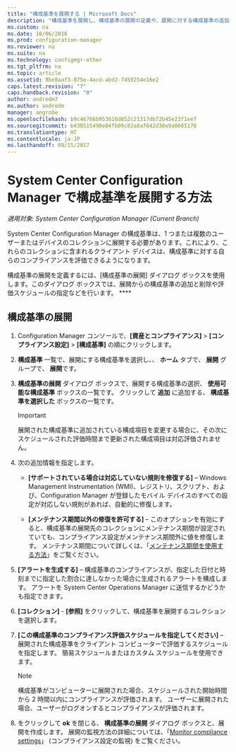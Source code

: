```yaml
---
title: "構成基準を展開する | Microsoft Docs"
description: "構成基準を展開し、構成基準の展開の定義や、展開に対する構成基準の追加や削除を行います。"
ms.custom: na
ms.date: 10/06/2016
ms.prod: configuration-manager
ms.reviewer: na
ms.suite: na
ms.technology: configmgr-other
ms.tgt_pltfrm: na
ms.topic: article
ms.assetid: 9be8aaf3-075e-4acd-abd2-7459254e16e2
caps.latest.revision: "7"
caps.handback.revision: "0"
author: andredm7
ms.author: andredm
manager: angrobe
ms.openlocfilehash: b9c46766b953016d852c21317db72b45e23f1ee7
ms.sourcegitcommit: b438515490e04fb09c82a8af642d38e9a0605178
ms.translationtype: HT
ms.contentlocale: ja-JP
ms.lasthandoff: 09/15/2017
---
```

# <a name="how-to-deploy-configuration-baselines-in-system-center-configuration-manager"></a>System Center Configuration Manager で構成基準を展開する方法

*適用対象: System Center Configuration Manager (Current Branch)*

System Center Configuration Manager の構成基準は、1 つまたは複数のユーザーまたはデバイスのコレクションに展開する必要があります。これにより、これらのコレクションに含まれるクライアント デバイスは、構成基準に対する自らのコンプライアンスを評価できるようになります。  

構成基準の展開を定義するには、[構成基準の展開] ダイアログ ボックスを使用します。このダイアログ ボックスでは、展開からの構成基準の追加と削除や評価スケジュールの指定などを行います。 ****  

## <a name="deploy-a-configuration-baseline"></a>構成基準の展開  

1.  Configuration Manager コンソールで、**[資産とコンプライアンス]** > **[コンプライアンス設定]** > **[構成基準]** の順にクリックします。  

3.  **構成基準** 一覧で、展開にする構成基準を選択し、、 **ホーム**  タブで、 **展開** グループで、 **展開**です。  

4.  **構成基準の展開**  ダイアログ ボックスで、展開する構成基準の選択、 **使用可能な構成基準**  ボックスの一覧です。 クリックして **追加** に追加する、 **構成基準を選択した**  ボックスの一覧です。  

    > [!IMPORTANT]  
    >  展開された構成基準に追加されている構成項目を変更する場合に、その次にスケジュールされた評価時間まで更新された構成項目は対応評価されません。  

5.  次の追加情報を指定します。  

    -   **[サポートされている場合は対応していない規則を修復する]** – Windows Management Instrumentation (WMI)、レジストリ、スクリプト、および、Configuration Manager が登録したモバイル デバイスのすべての設定が対応しない規則があれば、自動的に修復します。  

    -   **[メンテナンス期間以外の修復を許可する]** – このオプションを有効にすると、構成基準の展開先のコレクションにメンテナンス期間が設定されていても、コンプライアンス設定がメンテナンス期間外に値を修復します。 メンテナンス期間について詳しくは、「[メンテナンス期間を使用する方法](/sccm/core/clients/manage/collections/use-maintenance-windows)」をご覧ください。  

6.  **[アラートを生成する]** – 構成基準のコンプライアンスが、指定した日付と時刻までに指定した割合に達しなかった場合に生成されるアラートを構成します。 アラートを System Center Operations Manager に送信するかどうかも指定できます。  

7.  **[コレクション]** - **[参照]** をクリックして、構成基準を展開するコレクションを選択します。  

8.  **[この構成基準のコンプライアンス評価スケジュールを指定してください]** – 展開された構成基準をクライアント コンピューターで評価するスケジュールを指定します。 簡易スケジュールまたはカスタム スケジュールを使用できます。  

    > [!NOTE]  
    >  構成基準がコンピューターに展開された場合、スケジュールされた開始時間から 2 時間以内にコンプライアンスが評価されます。 ユーザーに展開された場合、ユーザーがログオンするとコンプライアンスが評価されます。  

9. をクリックして **ok** を閉じる、 **構成基準の展開**  ダイアログ ボックスと、展開を作成します。 展開の監視方法の詳細については、「[Monitor compliance settings](/sccm/compliance/deploy-use/monitor-compliance-settings)」 (コンプライアンス設定の監視) をご覧ください。  
